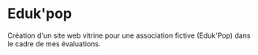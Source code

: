 # Eduk'pop

Création d'un site web vitrine pour une association fictive (Eduk'Pop) dans le cadre de mes évaluations.